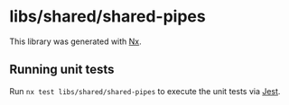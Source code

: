 # libs/shared/shared-pipes

This library was generated with [Nx](https://nx.dev).

## Running unit tests

Run `nx test libs/shared/shared-pipes` to execute the unit tests via [Jest](https://jestjs.io).
